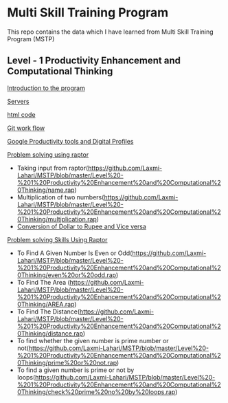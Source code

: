 # Multi Skill Training Program
This repo contains the data which I have learned from Multi Skill Training Program (MSTP)

## Level - 1 Productivity Enhancement and Computational Thinking


[Introduction to the program](https://sites.google.com/view/17nm5a0202-mstp-level1/mstp-program/day-1)

[Servers](https://sites.google.com/view/17nm5a0202-mstp-level1/mstp-program/day-2)

[html code](https://sites.google.com/view/17nm5a0202-mstp-level1/mstp-program/day-3)

[Git work flow](https://sites.google.com/view/17nm5a0202-mstp-level1/mstp-program/day-4)

[Google Productivity tools and Digital Profiles](https://sites.google.com/view/17nm5a0202-mstp-level1/mstp-program/day-5)

[Problem solving using raptor](https://sites.google.com/view/17nm5a0202-mstp-level1/mstp-program/day-6)
- Taking input from raptor(https://github.com/Laxmi-Lahari/MSTP/blob/master/Level%20-%201%20Productivity%20Enhancement%20and%20Computational%20Thinking/name.rap)
- Multiplication of two numbers(https://github.com/Laxmi-Lahari/MSTP/blob/master/Level%20-%201%20Productivity%20Enhancement%20and%20Computational%20Thinking/multiplication.rap)
- [Conversion of Dollar to Rupee and Vice versa](https://github.com/Laxmi-Lahari/MSTP/blob/master/Level%20-%201%20Productivity%20Enhancement%20and%20Computational%20Thinking/dollor%20to%20rupee%20conversion.rap)

[Problem solving Skills Using Raptor](https://sites.google.com/view/17nm5a0202-mstp-level1/mstp-program/day-7)
 - To Find A Given Number Is Even or Odd(https://github.com/Laxmi-Lahari/MSTP/blob/master/Level%20-%201%20Productivity%20Enhancement%20and%20Computational%20Thinking/even%20or%20odd.rap)
 - To Find The Area (https://github.com/Laxmi-Lahari/MSTP/blob/master/Level%20-%201%20Productivity%20Enhancement%20and%20Computational%20Thinking/AREA.rap)
 - To Find The Distance(https://github.com/Laxmi-Lahari/MSTP/blob/master/Level%20-%201%20Productivity%20Enhancement%20and%20Computational%20Thinking/distance.rap)
 - To find whether the given number is prime number or not(https://github.com/Laxmi-Lahari/MSTP/blob/master/Level%20-%201%20Productivity%20Enhancement%20and%20Computational%20Thinking/prime%20or%20not.rap)
 - To find a given number is prime or not by loops(https://github.com/Laxmi-Lahari/MSTP/blob/master/Level%20-%201%20Productivity%20Enhancement%20and%20Computational%20Thinking/check%20prime%20no%20by%20loops.rap)
